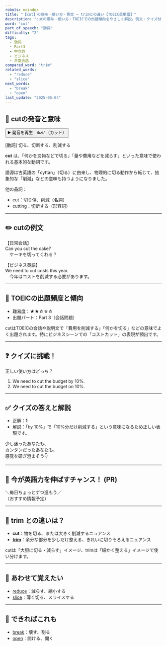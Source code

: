 ```yaml
---
robots: noindex
title: "【cut】の意味・使い方・例文 ― trimとの違い【TOEIC英単語】"
description: "cutの意味・使い方・TOEICでの出題傾向をやさしく解説。例文・クイズ付きでtrimとの違いもわかりやすく学べます。"
word: "cut"
part_of_speech: "動詞"
difficulty: "2"
tags:
  - 動詞
  - Part3
  - 中立的
  - ビジネス
  - 日常会話
compared_word: "trim"
related_words:
  - "reduce"
  - "slice"
next_words:
  - "break"
  - "open"
last_update: "2025-05-04"
---
```


## 🔰 cutの発音と意味

<button class="play-audio" onclick="playTTS('cut')">
  <span class="play-audio-main">
    ▶️ 発音を再生　/kʌt/
  </span>
  <span class="play-audio-sub">
    （カット）
  </span>
</button>

[動詞] 切る、切断する、削減する

**cut** は、「何かを刃物などで切る」「量や費用などを減らす」といった意味で使われる基本的な動詞です。

語源は古英語の「cyttan」（切る）に由来し、物理的に切る動作から転じて、抽象的な「削減」などの意味も持つようになりました。

他の品詞：  
- cut：切り傷、削減（名詞）
- cutting：切断する（形容詞）

---

## ✏️ cutの例文

【日常会話】  
Can you cut the cake?  
　ケーキを切ってくれる？

【ビジネス英語】  
We need to cut costs this year.  
　今年はコストを削減する必要があります。

---

## 🎯 TOEICの出題頻度と傾向

- 難易度：★★☆☆☆
- 出題パート：Part 3（会話問題）

cutはTOEICの会話や説明文で「費用を削減する」「何かを切る」などの意味でよく出題されます。特にビジネスシーンでの「コストカット」の表現が頻出です。

---

## ❓ クイズに挑戦！

正しい使い方はどっち？

1. We need to cut the budget by 10%.  
2. We need to cut the budget on 10%.

---

## ✅ クイズの答えと解説

- 正解：**1**
- 解説：「by 10%」で「10%分だけ削減する」という意味になるため正しい表現です。

少し迷ったあなたも、  
カンタンだったあなたも、  
感覚を研ぎ澄まそう👇️

---

## 🚀 今が英語力を伸ばすチャンス！ (PR)

<div class="info-center">
＼毎日ちょっとずつ進もう／<br>  
（おすすめ情報予定）
</div>

---

## 🤔  trim との違いは？

- **cut**：物を切る、または大きく削減するニュアンス
- **[trim](/word/trim/)**：余分な部分を少しだけ整える、きれいに切りそろえるニュアンス

cutは「大胆に切る・減らす」イメージ、trimは「細かく整える」イメージで使い分けます。

---

## 🧩 あわせて覚えたい

- [reduce](/word/reduce/)：減らす、縮小する
- [slice](/word/slice/)：薄く切る、スライスする

---

## 📖 できればこれも

- [break](/word/break/)：壊す、割る
- [open](/word/open/)：開ける、開く

<!-- cvid: aid39_bid11 -->
